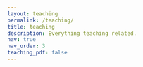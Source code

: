 ```yaml
---
layout: teaching
permalink: /teaching/
title: teaching
description: Everything teaching related.
nav: true
nav_order: 3
teaching_pdf: false
---
```

